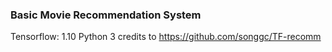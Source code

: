 ### Basic Movie Recommendation System 

Tensorflow: 1.10 
Python 3 
credits to https://github.com/songgc/TF-recomm 